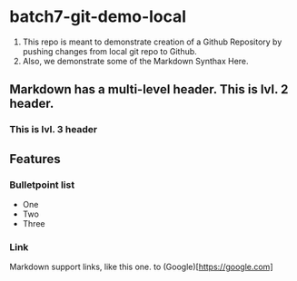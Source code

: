 # batch7-git-demo-local

1. This repo is meant to demonstrate creation of a Github Repository by pushing changes from local git repo to Github.
2. Also, we demonstrate some of the Markdown Synthax Here.

## Markdown has a multi-level header. This is lvl. 2 header.
### This is lvl. 3 header

## Features

### Bulletpoint list

* One
* Two
* Three

### Link

Markdown support links, like this one. to (Google)[https://google.com]
